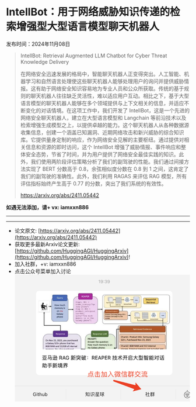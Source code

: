 # IntellBot：用于网络威胁知识传递的检索增强型大型语言模型聊天机器人
发布时间：2024年11月08日


> IntellBot: Retrieval Augmented LLM Chatbot for Cyber Threat Knowledge Delivery
>
> 在网络安全迅速发展的格局中，智能聊天机器人正变得突出。人工智能、机器学习和自然语言处理使这些聊天机器人能够处理用户的询问并提供威胁情报。这有助于网络安全知识容易地为专业人员和公众所获取。传统的基于规则的聊天机器人往往缺乏灵活性，难以适应用户互动。相比之下，基于大型语言模型的聊天机器人能够在多个领域提供与上下文相关的信息，并适应不断变化的对话情境。在这项工作中，我们开发了 IntellBot，这是一个先进的网络安全聊天机器人，建立在大型语言模型和 Langchain 等前沿技术以及检索增强生成模型之上，以提供卓越的能力。这个聊天机器人从各种数据源收集信息，创建一个涵盖已知漏洞、近期网络攻击和新兴威胁的综合知识库。它提供量身定制的响应，作为网络安全见解的主要枢纽。通过提供对相关信息和资源的即时访问，这个 IntellBot 增强了威胁情报、事件响应和整体安全态势，节省了时间，并为用户提供了网络安全最佳实践的知识。此外，我们使用两阶段评估策略分析了我们的副驾驶的性能。我们通过间接方法实现了 BERT 分数高于 0.8，余弦相似度分数在 0.8 到 1 之间，这肯定了我们的副驾驶的准确性。此外，我们利用 RAGAS 来评估 RAG 模型，所有评估指标始终产生高于 0.77 的分数，突出了我们系统的有效性。
>
> https://arxiv.org/abs/2411.05442

**如遇无法添加，请+ vx: iamxxn886**
<hr />


<hr />

- 论文原文: [https://arxiv.org/abs/2411.05442](https://arxiv.org/abs/2411.05442)
- 获取更多最新Arxiv论文更新: [https://github.com/HuggingAGI/HuggingArxiv](https://github.com/HuggingAGI/HuggingArxiv)!
- 加入社群，+v: iamxxn886
- 点击公众号菜单加入讨论
![](https://raw.githubusercontent.com/HuggingAGI/wx_assets/main/2024/07/31/1722434818326-94339e92-22f1-4472-9d27-fed232f70b5d.jpeg)